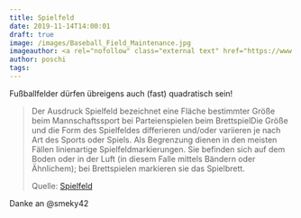 ```yaml
---
title: Spielfeld
date: 2019-11-14T14:00:01
draft: true
image: /images/Baseball_Field_Maintenance.jpg
imageauthor: <a rel="nofollow" class="external text" href="https://www.flickr.com/people/35284396@N00">D.L.</a>
author: poschi
tags: 
---
```


Fußballfelder dürfen übreigens auch (fast) quadratisch sein!

> Der Ausdruck Spielfeld bezeichnet eine Fläche bestimmter Größe  beim
> Mannschaftssport bei Parteienspielen beim BrettspielDie Größe und die Form des
> Spielfeldes differieren und/oder variieren je nach Art des Sports oder Spiels.
> Als Begrenzung dienen in den meisten Fällen linienartige
> Spielfeldmarkierungen. Sie befinden sich auf dem Boden oder in der Luft (in
> diesem Falle mittels Bändern oder Ähnlichem); bei Brettspielen markieren sie
> das Spielbrett.
>
> Quelle: [Spielfeld](https://de.wikipedia.org/wiki/Spielfeld)

Danke an @smeky42
